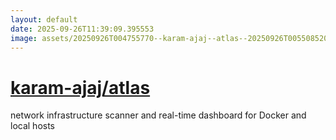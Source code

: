 ```yaml
---
layout: default
date: 2025-09-26T11:39:09.395553
image: assets/20250926T004755770--karam-ajaj--atlas--20250926T005508520--cropped.png
---
```


# [karam-ajaj/atlas](https://github.com/karam-ajaj/atlas)

network infrastructure scanner and real-time dashboard for Docker and local hosts
